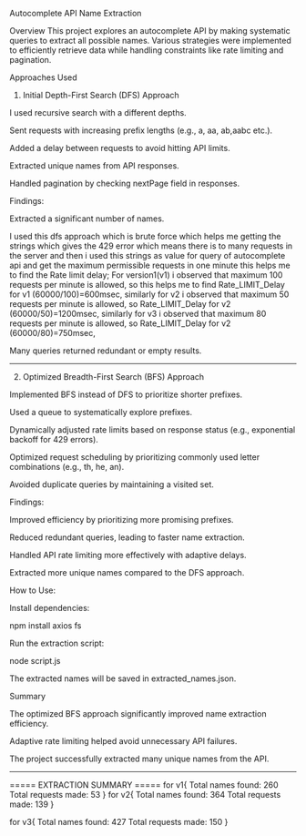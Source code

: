 Autocomplete API Name Extraction

Overview
This project explores an autocomplete API by making systematic queries to extract all possible names. 
Various strategies were implemented to efficiently retrieve data while handling constraints like rate limiting and pagination.

Approaches Used

1. Initial Depth-First Search (DFS) Approach

I used recursive search with a different depths.

Sent requests with increasing prefix lengths (e.g., a, aa, ab,aabc etc.).

Added a delay between requests to avoid hitting API limits.

Extracted unique names from API responses.

Handled pagination by checking nextPage field in responses.

Findings:

Extracted a significant number of names.

I used this dfs approach which is brute force which helps me getting the strings which gives the 429 error which means there is to many requests in the server and then i used this strings as 
value for query of autocomplete api and get the maximum permissible requests in one minute this helps me to find the Rate limit delay;
For version1(v1) i observed that maximum 100 requests per minute is allowed, so this helps me to find Rate_LIMIT_Delay for v1 (60000/100)=600msec,
similarly for v2 i observed that maximum 50 requests per minute is allowed, so Rate_LIMIT_Delay for v2 (60000/50)=1200msec,
similarly for v3 i observed that maximum 80 requests per minute is allowed, so Rate_LIMIT_Delay for v2 (60000/80)=750msec,

Many queries returned redundant or empty results.

*********************************************************************************************************************************************************************************************************************

2. Optimized Breadth-First Search (BFS) Approach

Implemented BFS instead of DFS to prioritize shorter prefixes.

Used a queue to systematically explore prefixes.

Dynamically adjusted rate limits based on response status (e.g., exponential backoff for 429 errors).

Optimized request scheduling by prioritizing commonly used letter combinations (e.g., th, he, an).

Avoided duplicate queries by maintaining a visited set.

Findings:

Improved efficiency by prioritizing more promising prefixes.

Reduced redundant queries, leading to faster name extraction.

Handled API rate limiting more effectively with adaptive delays.

Extracted more unique names compared to the DFS approach.

How to Use:

Install dependencies:

npm install axios fs

Run the extraction script:

node script.js

The extracted names will be saved in extracted_names.json.

Summary

The optimized BFS approach significantly improved name extraction efficiency.

Adaptive rate limiting helped avoid unnecessary API failures.

The project successfully extracted many unique names from the API.

*********************************************************************************************************************************************************************************************************************

===== EXTRACTION SUMMARY =====
for v1{
Total names found: 260
Total requests made: 53
}
for v2{
Total names found: 364
Total requests made: 139
}

for v3{
Total names found: 427
Total requests made: 150
}
